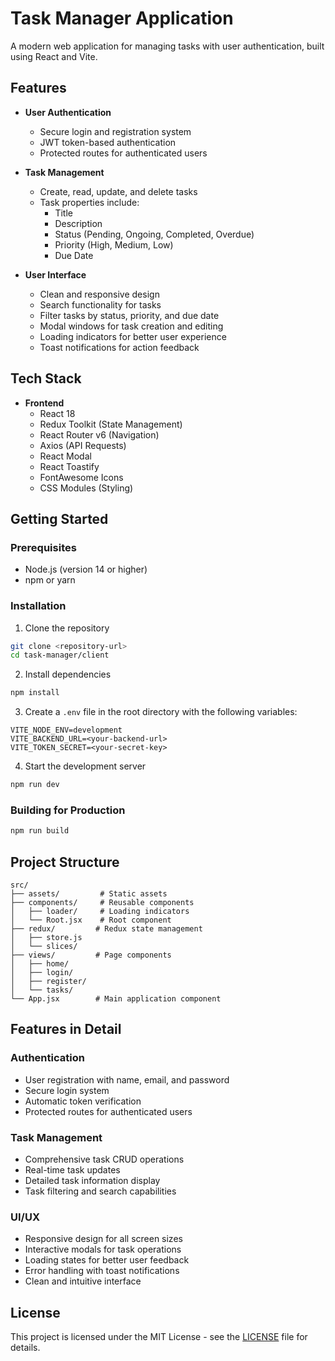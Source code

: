 # Task Manager Application

A modern web application for managing tasks with user authentication, built using React and Vite.

## Features

-   **User Authentication**

    -   Secure login and registration system
    -   JWT token-based authentication
    -   Protected routes for authenticated users

-   **Task Management**

    -   Create, read, update, and delete tasks
    -   Task properties include:
        -   Title
        -   Description
        -   Status (Pending, Ongoing, Completed, Overdue)
        -   Priority (High, Medium, Low)
        -   Due Date

-   **User Interface**
    -   Clean and responsive design
    -   Search functionality for tasks
    -   Filter tasks by status, priority, and due date
    -   Modal windows for task creation and editing
    -   Loading indicators for better user experience
    -   Toast notifications for action feedback

## Tech Stack

-   **Frontend**
    -   React 18
    -   Redux Toolkit (State Management)
    -   React Router v6 (Navigation)
    -   Axios (API Requests)
    -   React Modal
    -   React Toastify
    -   FontAwesome Icons
    -   CSS Modules (Styling)

## Getting Started

### Prerequisites

-   Node.js (version 14 or higher)
-   npm or yarn

### Installation

1. Clone the repository

```bash
git clone <repository-url>
cd task-manager/client
```

2. Install dependencies

```bash
npm install
```

3. Create a `.env` file in the root directory with the following variables:

```
VITE_NODE_ENV=development
VITE_BACKEND_URL=<your-backend-url>
VITE_TOKEN_SECRET=<your-secret-key>
```

4. Start the development server

```bash
npm run dev
```

### Building for Production

```bash
npm run build
```

## Project Structure

```
src/
├── assets/         # Static assets
├── components/     # Reusable components
│   ├── loader/     # Loading indicators
│   └── Root.jsx    # Root component
├── redux/         # Redux state management
│   ├── store.js
│   └── slices/
├── views/         # Page components
│   ├── home/
│   ├── login/
│   ├── register/
│   └── tasks/
└── App.jsx        # Main application component
```

## Features in Detail

### Authentication

-   User registration with name, email, and password
-   Secure login system
-   Automatic token verification
-   Protected routes for authenticated users

### Task Management

-   Comprehensive task CRUD operations
-   Real-time task updates
-   Detailed task information display
-   Task filtering and search capabilities

### UI/UX

-   Responsive design for all screen sizes
-   Interactive modals for task operations
-   Loading states for better user feedback
-   Error handling with toast notifications
-   Clean and intuitive interface

## License

This project is licensed under the MIT License - see the [LICENSE](LICENSE) file for details.
